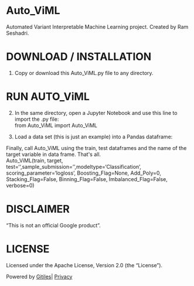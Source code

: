 <!DOCTYPE html><html lang="en"><head><meta charset="utf-8"><title>Auto_ViML</title><link rel="stylesheet" type="text/css" href="/+static/base.vsKBklzePi_Td7VvkjGVKw.cache.css"/><link rel="stylesheet" type="text/css" href="/+static/doc.DKuU4ej5LMTa95NGDTR2Pw.cache.css"/><link rel="stylesheet" type="text/css" href="/+static/prettify/prettify.pZ5FqzM6cPxAflH0va2Ucw.cache.css"/><!-- default customHeadTagPart --></head><body class="Site"><header class="Site-header "><div class="Header"><div class="Header-title"></div></div></header><div class="Site-content Site-Content--markdown"><div class="Container"><div class="doc"><h1><a class="h" name="AutoViz" href="#AutoViz"><span></span></a><a class="h" name="auto_viml" href="#auto_viml"><span></span></a>Auto_ViML</h1><p>Automated Variant Interpretable Machine Learning project. Created by Ram Seshadri.</p><h1><a class="h" name="DOWNLOAD-INSTALLATION" href="#DOWNLOAD-INSTALLATION"><span></span></a><a class="h" name="download-installation" href="#download-installation"><span></span></a>DOWNLOAD / INSTALLATION</h1><ol><li>Copy or download this Auto_ViML.py file to any directory.</li></ol><h1><a class="h" name="RUN-AUTOViML" href="#RUN-AUTOViML"><span></span></a><a class="h" name="run-autoviml" href="#run-autoviml"><span></span></a>RUN AUTO_ViML</h1><ol start="2"><li><p>In the same directory, open a Jupyter Notebook and use this line to import the .py file: <br>from Auto_ViML import Auto_ViML</p></li><li><p>Load a data set (this is just an example) into a Pandas dataframe:</p></li></ol><p>Finally, call Auto_ViML using the train, test dataframes and the name of the target variable in data frame. That's all.<br>Auto_ViML(train, target, test=‘‘,sample_submission=’’,modeltype=‘Classification’, scoring_parameter=‘logloss’, Boosting_Flag=None, Add_Poly=0, Stacking_Flag=False, Binning_Flag=False, Imbalanced_Flag=False, verbose=0)</p><h1><a class="h" name="DISCLAIMER" href="#DISCLAIMER"><span></span></a><a class="h" name="disclaimer" href="#disclaimer"><span></span></a>DISCLAIMER</h1><p>“This is not an official Google product”.</p><h1><a class="h" name="LICENSE" href="#LICENSE"><span></span></a><a class="h" name="license" href="#license"><span></span></a>LICENSE</h1><p>Licensed under the Apache License, Version 2.0 (the &ldquo;License&rdquo;).</p></div></div></div><!-- default customFooter --><footer class="Site-footer"><div class="Footer"><span class="Footer-poweredBy">Powered by <a href="https://gerrit.googlesource.com/gitiles/">Gitiles</a>| <a href="https://policies.google.com/privacy">Privacy</a></span><div class="Footer-links"></div></div></footer></body></html>